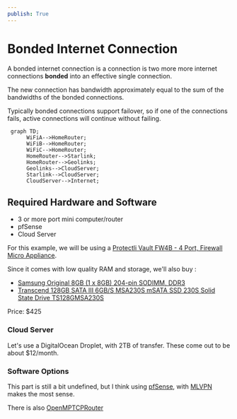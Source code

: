 ```yaml
---
publish: True
---
```


# Bonded Internet Connection

A bonded internet connection is a connection is two more more internet connections **bonded** into an effective single connection. 

The new connection has bandwidth approximately equal to the sum of the bandwidths of the bonded connections.

Typically bonded connections support failover, so if one of the connections fails, active connections will continue without failing.

```mermaid
 graph TD;
      WiFiA-->HomeRouter;
      WiFiB-->HomeRouter;
      WiFiC-->HomeRouter;
      HomeRouter-->Starlink;
      HomeRouter-->Geolinks;
      Geolinks-->CloudServer;
      Starlink-->CloudServer;
	  CloudServer-->Internet;
```


## Required Hardware and Software
- 3 or more port mini computer/router
- pfSense
- Cloud Server

For this example, we will be using a [Protectli Vault FW4B - 4 Port, Firewall Micro Appliance](https://www.amazon.com/dp/B07G7H4M73?tag=murraynet-20&linkCode=osi&th=1).

Since it comes with low quality RAM and storage, we'll also buy :

 - [Samsung Original 8GB (1 x 8GB) 204-pin SODIMM, DDR3](https://www.amazon.com/gp/product/B0173ZBC2E/ref=ox_sc_act_title_1?smid=A91YWXUX63ZCY&psc=1)
 - [Transcend 128GB SATA III 6GB/S MSA230S mSATA SSD 230S Solid State Drive TS128GMSA230S](https://www.amazon.com/gp/product/B07GMD5R7M/ref=ox_sc_act_title_3?smid=ATVPDKIKX0DER&th=1)

Price: $425
	
### Cloud Server
Let's use a DigitalOcean Droplet, with 2TB of transfer. These come out to be about $12/month.

### Software Options

This part is still a bit undefined, but I think using [pfSense](https://www.pfsense.org), with [MLVPN](https://zehome.github.io/MLVPN/) makes the most sense.

There is also [OpenMPTCPRouter](https://www.openmptcprouter.com)

